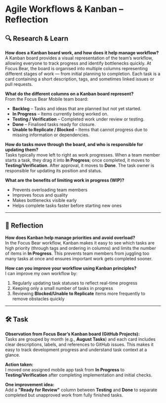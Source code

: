 # Agile Workflows & Kanban – Reflection

## 🔍 Research & Learn

**How does a Kanban board work, and how does it help manage workflow?**  
A Kanban board provides a visual representation of the team’s workflow, allowing everyone to track progress and identify bottlenecks quickly. At Focus Bear, the board is organised into multiple columns representing different stages of work — from initial planning to completion. Each task is a card containing a short description, tags, and sometimes linked issues or pull requests.

**What do the different columns on a Kanban board represent?**  
From the Focus Bear Mobile team board:

- **Backlog** – Tasks and ideas that are planned but not yet started.
- **In Progress** – Items currently being worked on.
- **Testing / Verification** – Completed work under review or testing.
- **Done** – Finalised tasks ready for closure.
- **Unable to Replicate / Blocked** – Items that cannot progress due to missing information or dependencies.

**How do tasks move through the board, and who is responsible for updating them?**  
Tasks typically move left to right as work progresses. When a team member starts a task, they drag it into **In Progress**; once completed, it moves to **Testing/Verification**. After approval, it moves to **Done**. The task owner is responsible for updating its position and status.

**What are the benefits of limiting work in progress (WIP)?**

- Prevents overloading team members
- Improves focus and quality
- Makes bottlenecks visible early
- Helps complete tasks faster before starting new ones

---

## 📝 Reflection

**How does Kanban help manage priorities and avoid overload?**  
In the Focus Bear workflow, Kanban makes it easy to see which tasks are high priority (through tags and ordering in columns) and limits the number of items in **In Progress**. This prevents team members from juggling too many tasks at once and ensures important work gets completed sooner.

**How can you improve your workflow using Kanban principles?**  
I can improve my own workflow by:

1. Regularly updating task statuses to reflect real-time progress
2. Keeping only a small number of tasks in progress
3. Reviewing **Blocked/Unable to Replicate** items more frequently to remove obstacles quickly

---

## 🛠️ Task

**Observation from Focus Bear’s Kanban board (GitHub Projects):**  
Tasks are grouped by month (e.g., **August Tasks**) and each card includes clear descriptions, labels, and references to GitHub issues. This makes it easy to track development progress and understand task context at a glance.

**Action taken:**  
I moved one assigned mobile app task from **In Progress** to **Testing/Verification** after completing implementation and initial checks.

**One improvement idea:**  
Add a **"Ready for Review"** column between **Testing** and **Done** to separate completed but unapproved work from fully finished tasks.

